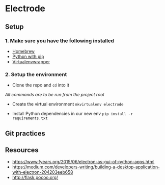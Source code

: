 # Electrode
## Setup
### 1. Make sure you have the following installed

* [Homebrew](http://brew.sh/)
* [Python with pip](http://stackoverflow.com/a/17271838)
* [Virtualenvwrapper](https://virtualenvwrapper.readthedocs.org/en/latest/)

### 2. Setup the environment
* Clone the repo and `cd` into it

*All commands are to be run from the project root*

* Create the virtual environment
`mkvirtualenv electrode`

* Install Python dependencies in our new env
`pip install -r requirements.txt`

## Git practices

## Resources
- https://www.fyears.org/2015/06/electron-as-gui-of-python-apps.html
- https://medium.com/developers-writing/building-a-desktop-application-with-electron-204203eeb658
- http://flask.pocoo.org/

